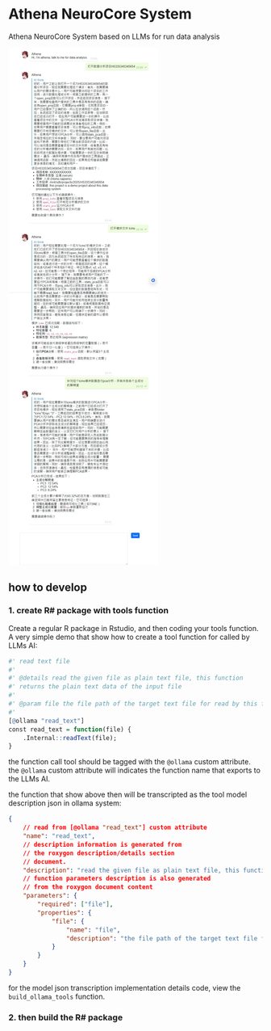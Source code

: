# Athena NeuroCore System

Athena NeuroCore System based on LLMs for run data analysis

![](docs/Screenshot_19-5-2025_232939_localhost.jpeg)

## how to develop

### 1. create R# package with tools function

Create a regular R package in Rstudio, and then coding your tools function.
A very simple demo that show how to create a tool function for called by LLMs AI:

```r
#' read text file
#' 
#' @details read the given file as plain text file, this function 
#' returns the plain text data of the input file
#' 
#' @param file the file path of the target text file for read by this function
#' 
[@ollama "read_text"]
const read_text = function(file) {
    .Internal::readText(file);
}
```

the function call tool should be tagged with the ``@ollama`` custom attribute. the ``@ollama`` custom attribute will indicates the function name that exports to the LLMs AI.

the function that show above then will be transcripted as the tool model description json in ollama system:

```json
{
    // read from [@ollama "read_text"] custom attribute
    "name": "read_text",  
    // description information is generated from 
    // the roxygon description/details section 
    // document. 
    "description": "read the given file as plain text file, this function returns the plain text data of the input file",
    // function parameters description is also generated
    // from the roxygon document content
    "parameters": {
        "required": ["file"],
        "properties": {
            "file": {
                "name": "file",
                "description": "the file path of the target text file for read by this function"
            }
        }
    }
}
```

for the model json transcription implementation details code, view the ``build_ollama_tools`` function.

### 2. then build the R# package 

